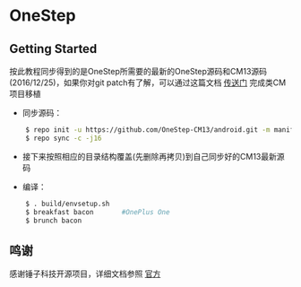 OneStep
===========

Getting Started
---------------

按此教程同步得到的是OneStep所需要的最新的OneStep源码和CM13源码(2016/12/25)，如果你对git patch有了解，可以通过这篇文档 [传送门](https://github.com/OneStep-CM13/patch) 完成类CM项目移植

* 同步源码：
```sh
    $ repo init -u https://github.com/OneStep-CM13/android.git -m manifest.xml -b cm-13.0
    $ repo sync -c -j16
```

* 接下来按照相应的目录结构覆盖(先删除再拷贝)到自己同步好的CM13最新源码

* 编译：
```sh
    $ . build/envsetup.sh
    $ breakfast bacon       #OnePlus One
    $ brunch bacon
```

鸣谢
--------

感谢锤子科技开源项目，详细文档参照 [官方](https://github.com/SmartisanTech/android)
